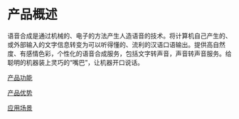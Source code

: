 #  产品概述

语音合成是通过机械的、电子的方法产生人造语音的技术。将计算机自己产生的、或外部输入的文字信息转变为可以听得懂的、流利的汉语口语输出。提供高自然度、有感情色彩，个性化的语音合成服务，包括文字转声音，声音转声音服务。给聪明的机器装上灵巧的“嘴巴”，让机器开口说话。

[产品功能](Features.md)

[产品优势](Benefits.md)

[应用场景](Application-Scenarios.md)